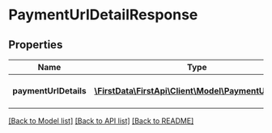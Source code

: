 # PaymentUrlDetailResponse

## Properties
Name | Type | Description | Notes
------------ | ------------- | ------------- | -------------
**paymentUrlDetails** | [**\FirstData\FirstApi\Client\Model\PaymentUrlDetail[]**](PaymentUrlDetail.md) | Array of payment URL details. | [optional] 

[[Back to Model list]](../README.md#documentation-for-models) [[Back to API list]](../README.md#documentation-for-api-endpoints) [[Back to README]](../README.md)


